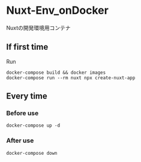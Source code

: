 # Nuxt-Env_onDocker
Nuxtの開発環境用コンテナ

## If first time
Run
```
docker-compose build && docker images
docker-compose run --rm nuxt npx create-nuxt-app
```

## Every time
### Before use
```
docker-compose up -d
```

### After use
```
docker-compose down
```


